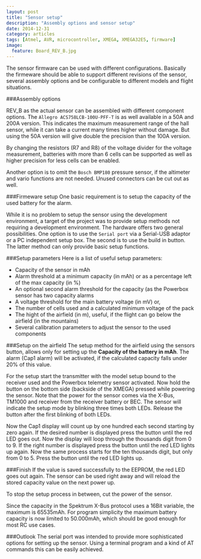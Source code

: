```yaml
---
layout: post
title: "Sensor setup"
description: "Assembly options and sensor setup"
date: 2014-12-31
category: articles
tags: [Atmel, AVR, microcontroller, XMEGA, XMEGA32E5, firmware]
image:
  feature: Board_REV_B.jpg
---
```

The sensor firmware can be used with different configurations. Basically the firmeware should
be able to support different revisions of the sensor, several assembly options and be configurable
to different models and flight situations.

###Assembly options

REV_B as the actual sensor can be assembled with different component options. The 
`Allegro ACS758LCB-100U-PFF-T` is as well available in a 50A and 200A version. 
This indicates the maximum measurement range of the hall sensor, while
it can take a current many times higher without damage. But using the 50A version
will give double the precision than the 100A version.

By changing the resistors (R7 and R8) of the voltage divider for the voltage measurement,
batteries with more than 6 cells can be supported as well as higher precision for less cells
can be enabled.

Another option is to omit the `Bosch BMP180` pressure sensor, if the altimeter and vario
functions are not needed. Unused connectors can be cut out as well.

###Firmeware setup
One basic requirement is to setup the capacity of the used battery for the alarm.

While it is no problem to setup the sensor using the development environment, a target of
the project was to provide setup methods not requiring a development environment. The
hardware offers two general possibilities. One option is to use the `Serial port` via a
Serial-USB adaptor or a PC independent setup box. The second is to use the build
in button. The latter method can only provide basic setup functions.

###Setup parameters
Here is a list of useful setup parameters:

- Capacity of the sensor in mAh
- Alarm threshold at a minimum capacity (in mAh) or as a percentage left of the max capacity (in %)
- An optional second alarm threshold for the capacity (as the Powerbox sensor has two capacity alarms
- A voltage threshold for the main battery voltage (in mV) or,
- The number of cells used and a calculated minimum voltage of the pack
- The hight of the airfield (in m), useful, if the flight can go below the airfield (in the mountains)
- Several calibration parameters to adjust the sensor to the used components

###Setup on the airfield
The setup method for the airfield using the sensors button, allows only for setting up
the **Capacity of the battery in mAh**. The alarm (Cap1 alarm) will be activated, if the 
calculated capacity falls under 20% of this value.

For the setup start the transmitter with the model setup bound to the receiver used and the
Powerbox telemetry sensor activated. Now hold the button on the bottom side (backside of 
the XMEGA) pressed while powering the sensor. Note that the power for the sensor comes 
via the X-Bus, TM1000 and receiver from the receiver battery or BEC. The sensor will 
indicate the setup mode by blinking three times both LEDs. Release the button after the
first blinking of both LEDs.

Now the Cap1 display will count up by one hundred each second starting by zero again. If
the desired number is displayed press the button until the red LED goes out. Now the display
will loop through the thousands digit from 0 to 9. If the right number is displayed press the
button until the red LED lights up again. Now the same process starts for the ten thousands
digit, but only from 0 to 5. Press the button until the red LED lights up.

###Finish
If the value is saved successfully to the EEPROM, the red LED goes out again. The sensor
can be used right away and will reload the stored capacity value on the next power up.

To stop the setup process in between, cut the power of the sensor. 

Since the capacity in the Spektrum X-Bus protocol uses a 16Bit
variable, the maximum is 65535mAh. For program simplicity the maximum battery capacity
is now limited to 50.000mAh, which should be good enough for most RC use cases.

###Outlook
The serial port was intended to provide more sophisticated options for setting up
the sensor. Using a terminal program and a kind of AT commands this can be easily achieved.